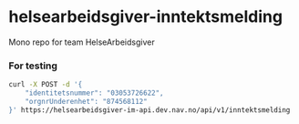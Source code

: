 # helsearbeidsgiver-inntektsmelding

Mono repo for team HelseArbeidsgiver

### For testing

```sh
curl -X POST -d '{
    "identitetsnummer": "03053726622",
    "orgnrUnderenhet": "874568112"
}' https://helsearbeidsgiver-im-api.dev.nav.no/api/v1/inntektsmelding

